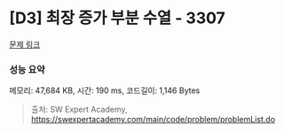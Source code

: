 # [D3] 최장 증가 부분 수열 - 3307 

[문제 링크](https://swexpertacademy.com/main/code/problem/problemDetail.do?contestProbId=AWBOKg-a6l0DFAWr) 

### 성능 요약

메모리: 47,684 KB, 시간: 190 ms, 코드길이: 1,146 Bytes



> 출처: SW Expert Academy, https://swexpertacademy.com/main/code/problem/problemList.do
